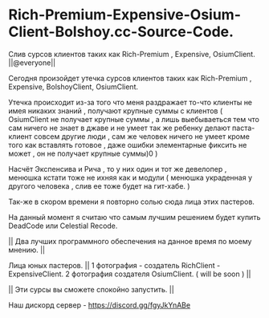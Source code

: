 # Rich-Premium-Expensive-Osium-Client-Bolshoy.cc-Source-Code.
Слив сурсов клиентов таких как Rich-Premium , Expensive, OsiumClient.
||@everyone||

Cегодня произойдет утечка сурсов клиентов таких как Rich-Premium , Expensive, BolshoyClient, OsiumClient. 

Утечка происходит из-за того что меня раздражает то-что клиенты не имея никаких знаний , получают крупные суммы с клиентов ( OsiumClient не получает крупные суммы , а лишь выебываеться тем что сам ничего не знает в джаве и не умеет так же ребенку делают паста-клиент совсем другие люди , сам же человек ничего не умеет кроме того как вставлять готовое , даже ошибки элементарные фиксить не может , он не получает крупные суммы)0 ) 

Насчёт Экспенсива и Рича , то у них один и тот же девелопер , менюшка кстати тоже не ихняя как и модули ( менюшка украденная у другого человека , слив ее тоже будет на гит-хабе. ) 

Так-же в скором времени я повторно солью сюда лица этих пастеров.

На данный момент я считаю что самым лучшим решением будет купить DeadCode или Celestial Recode. 

|| Два лучших программного обеспечения на данное время по моему мнению. ||

Лица юных пастеров.  || 1 фотография - создатель RichClient - ExpensiveClient. 2 фотография создателя OsiumClient. ( will be soon ) || 

|| Эти сурсы вы сможете спокойно запустить. ||

Наш дискорд сервер - https://discord.gg/fgyJkYnABe
